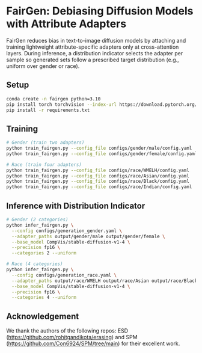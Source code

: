 # FairGen: Debiasing Diffusion Models with Attribute Adapters

FairGen reduces bias in text-to-image diffusion models by attaching and training lightweight attribute-specific adapters only at cross-attention layers. During inference, a distribution indicator selects the adapter per sample so generated sets follow a prescribed target distribution (e.g., uniform over gender or race).

## Setup
```bash
conda create -n fairgen python=3.10
pip install torch torchvision --index-url https://download.pytorch.org/whl/cu118
pip install -r requirements.txt
```

## Training
```bash
# Gender (train two adapters)
python train_fairgen.py --config_file configs/gender/male/config.yaml
python train_fairgen.py --config_file configs/gender/female/config.yaml

# Race (train four adapters)
python train_fairgen.py --config_file configs/race/WMELH/config.yaml
python train_fairgen.py --config_file configs/race/Asian/config.yaml
python train_fairgen.py --config_file configs/race/Black/config.yaml
python train_fairgen.py --config_file configs/race/Indian/config.yaml
```

## Inference with Distribution Indicator
```bash
# Gender (2 categories)
python infer_fairgen.py \
  --config configs/generation_gender.yaml \
  --adapter_paths output/gender/male output/gender/female \
  --base_model CompVis/stable-diffusion-v1-4 \
  --precision fp16 \
  --categories 2 --uniform

# Race (4 categories)
python infer_fairgen.py \
  --config configs/generation_race.yaml \
  --adapter_paths output/race/WMELH output/race/Asian output/race/Black output/race/Indian \
  --base_model CompVis/stable-diffusion-v1-4 \
  --precision fp16 \
  --categories 4 --uniform
```

## Acknowledgement
We thank the authors of the following repos: ESD (https://github.com/rohitgandikota/erasing) and SPM (https://github.com/Con6924/SPM/tree/main) for their excellent work.

